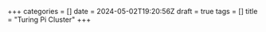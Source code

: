 +++
categories = []
date = 2024-05-02T19:20:56Z
draft = true
tags = []
title = "Turing Pi Cluster"
+++

